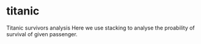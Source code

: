 # titanic
Titanic survivors analysis
Here we use stacking to analyse the proability of survival of given passenger.
